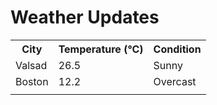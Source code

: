 # Weather Updates

<!-- WEATHER-UPDATE-START -->
<table><tr><th>City</th><th>Temperature (°C)</th><th>Condition</th></tr><tr><td>Valsad</td><td>26.5</td><td>Sunny</td></tr><tr><td>Boston</td><td>12.2</td><td>Overcast</td></tr><tr><td></td><td></td><td></td></tr></table>
<!-- WEATHER-UPDATE-END -->
